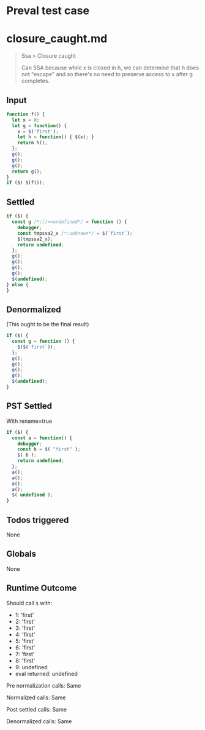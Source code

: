 # Preval test case

# closure_caught.md

> Ssa > Closure caught
>
> Can SSA because while x is closed in h, we can determine that h does not "escape" and so there's no need to preserve access to x after g completes.

## Input

`````js filename=intro
function f() {
  let x = 0;
  let g = function() {
    x = $('first');
    let h = function() { $(x); }
    return h();
  };
  g();
  g();
  g();
  return g();
}
if ($) $(f());
`````


## Settled


`````js filename=intro
if ($) {
  const g /*:()=>undefined*/ = function () {
    debugger;
    const tmpssa2_x /*:unknown*/ = $(`first`);
    $(tmpssa2_x);
    return undefined;
  };
  g();
  g();
  g();
  g();
  $(undefined);
} else {
}
`````


## Denormalized
(This ought to be the final result)

`````js filename=intro
if ($) {
  const g = function () {
    $($(`first`));
  };
  g();
  g();
  g();
  g();
  $(undefined);
}
`````


## PST Settled
With rename=true

`````js filename=intro
if ($) {
  const a = function() {
    debugger;
    const b = $( "first" );
    $( b );
    return undefined;
  };
  a();
  a();
  a();
  a();
  $( undefined );
}
`````


## Todos triggered


None


## Globals


None


## Runtime Outcome


Should call `$` with:
 - 1: 'first'
 - 2: 'first'
 - 3: 'first'
 - 4: 'first'
 - 5: 'first'
 - 6: 'first'
 - 7: 'first'
 - 8: 'first'
 - 9: undefined
 - eval returned: undefined

Pre normalization calls: Same

Normalized calls: Same

Post settled calls: Same

Denormalized calls: Same
